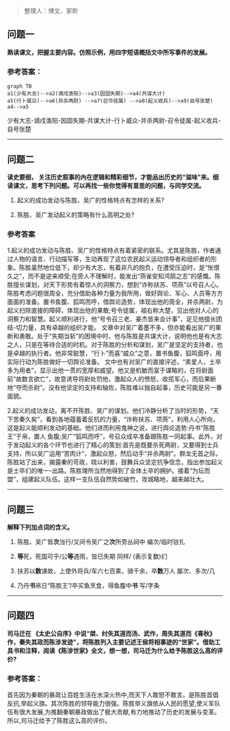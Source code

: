 > 整理人：博文、家昕

## 问题一

**熟读课文，把握主要内容。仿照示例，用四字短语概括文中所写事件的发展。**

### 参考答案：

```mermaid
graph TB
a1(少有大志)-->a2(谪戍渔阳)-->a3(因固失期)-->a4(共谋大计)
a5(行卜威众)-->a6(并杀两尉) -->a7(召令徒属) -->a8(起义收兵)-->a9(自号张楚)
a4-->a5
```

少有大志-谪戍渔阳-因固失期-共谋大计-行卜威众-并杀两尉-召令徒属-起义收兵-自号张楚



------



## 问题二

**读史要细， 关注历史叙事的內在逻辑和精彩细节，才能品出历史的“滋味”来。细读课文，思考下列问题。可以再找一些你觉得有意思的问题，与同学交流。**

1. 起义的成功发动与陈胜、吴广的性格特点有怎样的关系?

2. 陈胜、吴广发动起义的策略有什么高明之处?

### 参考答案

1.起义的成功发动与陈胜、吴广的性格特点有着紧密的联系。尤其是陈胜，作者通过人物的语言、行动描写等，生动再现了这位农民起义运动领导者和组织者的形象。陈胜虽然地位低下，却少有大志，有着非凡的抱负，在遭受压迫时，是“怅恨久之”，而不是逆来顺受;在旁人不理解时，能发出“燕雀安知鸿鹄之志”的感慨。陈胜擅长谋划，对天下形势有着惊人的洞察力，想到“诈称扶苏、项燕”以号召人心。陈胜考虑问题很周全，充分借助各种力量为我所用，做好舆论、军心、人员等方方面面的准备。置书鱼腹、狐鸣而呼，借舆论造势，体现出他的周全，并杀两尉，为起义扫除直接的障碍，体现出他的果敢;号令徒属，祖右称大楚，见出他对人心的洞察力和智慧。起义顺利进行，他“号令召三老、豪杰皆来会计事”，足见他擅长团结-切力量，具有卓越的组织才能。
 文章中对吴广着墨不多，但亦能看出吴广的果断和勇敢。处于“失期当斩”的困境中时，他与陈胜是共谋大计，说明他也是有大志之人，只是在等待合适的时机。对于陈胜的分析和谋划，吴广是坚定的支持者，也是卓越的执行者。他非常聪慧，“行卜”而喜“威众”之意，置书鱼腹，狐鸣面呼，用实际行动为陈胜做好一切舆论准备。 文中也有对吴广的直接评述，“素爱人，土卒多为用者”，显示出他一贯的宽厚和威望。他又是机敏而富于谋略的，在将尉面前“故数言欲亡”，故意诱导将尉处罚他，激起众人的愤怒，收揽军心，而后果断地“夺而杀尉”。没有他坚定的支持和轴佐，陈胜难以独自起事，历史可能是另一番面貌。

2.起义的成功发动，离不开陈胜、吴广的谋划。他们冷静分析了当时的形势，“天下苦秦久矣”，看到各地蕴蓄着反抗的力量，“诈称扶苏、项燕”，利用人心所向，这是起义能顺利发动的基础。他们进而利用鬼神之说，进行舆论造势:丹书“陈胜王”于帛，置人 鱼腹;吴广“狐鸣而呼”，号召众成卒准备跟陈胜一同起事。此外，对于发动起义的各个环节也进行了精心的策划:首先是既要杀死两尉，又要得到士兵支持，所以吴广运用“苦肉计”，激起众怒，然后动手“并杀两尉”。群龙无首之际，陈胜站了出来，揭露秦的苛政，晓以利害，鼓舞兵众坚定抗争信念，指出参加起义是士卒们的唯一-出路。陈胜理所当然地得到了全体土卒的拥护。接着“为坛而盟”，组建起义队伍。这样一支队伍自然势如破竹，攻城略地，越来越壮大。



------



## 问题三

**解释下列加点词的含义。**

1. 陈胜、吴广皆**次**当行/又间令吴广之**次**所旁丛祠中  编次/临时驻扎

2. **等**死，死国可乎/公**等**遇雨，皆已失期  同样/ (表示复数)们

3. 扶苏以**数**谏故，上使外将兵/车六七百乘，骑千余，卒**数**万人  屡次、多次/几

4. 乃丹**书**帛日“陈胜王”/卒买鱼烹食，得鱼腹中**书**   写/字条



------



## 问题四

**司马迁在 《太史公自序》中说“桀、纣失其道而汤、武作，周失其道而《春秋》作，秦失其政而陈涉发迹”，将陈胜列入主要记述王侯将相事迹的“世家”。借助工具书和注释，阅读《陈涉世家》全文，想一想，司马迁为什么给予陈胜这么高的评价?**

### 参考答案：

首先因为秦朝的暴政让百姓生活在水深火热中,而天下人敢怒不敢言。是陈胜首倡反抗,举起义旗。其次陈胜的领导能力很强。陈胜举义旗依从人民的愿望,使义军队伍有很大发展,为推翻秦朝暴政做出了极大贡献,有力地推动了历史的发展与变革。所以,司马迁给予了陈胜这么高的评价。

